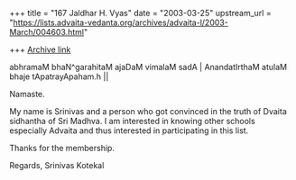 +++
title = "167 Jaldhar H. Vyas"
date = "2003-03-25"
upstream_url = "https://lists.advaita-vedanta.org/archives/advaita-l/2003-March/004603.html"

+++
[Archive link](https://lists.advaita-vedanta.org/archives/advaita-l/2003-March/004603.html)

abhramaM bhaN^garahitaM ajaDaM vimalaM sadA   |
AnandatIrthaM atulaM bhaje tApatrayApaham.h  ||

Namaste.

My name is Srinivas and a person who got convinced in the truth of Dvaita
sidhantha of Sri Madhva. I am interested in knowing other schools especially
Advaita and thus interested in participating in this list.

Thanks for the membership.

Regards,
Srinivas Kotekal

